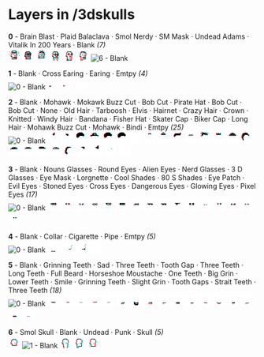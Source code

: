 # Layers in /3dskulls

**0** -  Brain Blast · Plaid Balaclava · Smol Nerdy · SM Mask · Undead Adams · Vitalik In 200 Years · Blank  _(7)_ <br>
![](0_0.png "0 - Brain Blast") 
![](0_1.png "1 - Plaid Balaclava") 
![](0_2.png "2 - Smol Nerdy") 
![](0_3.png "3 - SM Mask") 
![](0_4.png "4 - Undead Adams") 
![](0_5.png "5 - Vitalik In 200 Years") 
![](0_6.png "6 - Blank") 


**1** -  Blank · Cross Earing · Earing · Emtpy  _(4)_ <br>
![](1_0.png "0 - Blank") 
![](1_1.png "1 - Cross Earing") 
![](1_2.png "2 - Earing") 
![](1_3.png "3 - Emtpy") 


**2** -  Blank · Mohawk · Mokawk Buzz Cut · Bob Cut · Pirate Hat · Bob Cut · Bob Cut · None · Old Hair · Tarboosh · Elvis · Hairnet · Crazy Hair · Crown · Knitted · Windy Hair · Bandana · Fisher Hat · Skater Cap · Biker Cap · Long Hair · Mohawk Buzz Cut · Mohawk · Bindi · Emtpy  _(25)_ <br>
![](2_0.png "0 - Blank") 
![](2_1.png "1 - Mohawk") 
![](2_2.png "2 - Mokawk Buzz Cut") 
![](2_3.png "3 - Bob Cut") 
![](2_4.png "4 - Pirate Hat") 
![](2_5.png "5 - Bob Cut") 
![](2_6.png "6 - Bob Cut") 
![](2_7.png "7 - None") 
![](2_8.png "8 - Old Hair") 
![](2_9.png "9 - Tarboosh") 
![](2_10.png "10 - Elvis") 
![](2_11.png "11 - Hairnet") 
![](2_12.png "12 - Crazy Hair") 
![](2_13.png "13 - Crown") 
![](2_14.png "14 - Knitted") 
![](2_15.png "15 - Windy Hair") 
![](2_16.png "16 - Bandana") 
![](2_17.png "17 - Fisher Hat") 
![](2_18.png "18 - Skater Cap") 
![](2_19.png "19 - Biker Cap") 
![](2_20.png "20 - Long Hair") 
![](2_21.png "21 - Mohawk Buzz Cut") 
![](2_22.png "22 - Mohawk") 
![](2_23.png "23 - Bindi") 
![](2_24.png "24 - Emtpy") 


**3** -  Blank · Nouns Glasses · Round Eyes · Alien Eyes · Nerd Glasses · 3 D Glasses · Eye Mask · Lorgnette · Cool Shades · 80 S Shades · Eye Patch · Evil Eyes · Stoned Eyes · Cross Eyes · Dangerous Eyes · Glowing Eyes · Pixel Eyes  _(17)_ <br>
![](3_0.png "0 - Blank") 
![](3_1.png "1 - Nouns Glasses") 
![](3_2.png "2 - Round Eyes") 
![](3_3.png "3 - Alien Eyes") 
![](3_4.png "4 - Nerd Glasses") 
![](3_5.png "5 - 3 D Glasses") 
![](3_6.png "6 - Eye Mask") 
![](3_7.png "7 - Lorgnette") 
![](3_8.png "8 - Cool Shades") 
![](3_9.png "9 - 80 S Shades") 
![](3_10.png "10 - Eye Patch") 
![](3_11.png "11 - Evil Eyes") 
![](3_12.png "12 - Stoned Eyes") 
![](3_13.png "13 - Cross Eyes") 
![](3_14.png "14 - Dangerous Eyes") 
![](3_15.png "15 - Glowing Eyes") 
![](3_16.png "16 - Pixel Eyes") 


**4** -  Blank · Collar · Cigarette · Pipe · Emtpy  _(5)_ <br>
![](4_0.png "0 - Blank") 
![](4_1.png "1 - Collar") 
![](4_2.png "2 - Cigarette") 
![](4_3.png "3 - Pipe") 
![](4_4.png "4 - Emtpy") 


**5** -  Blank · Grinning Teeth · Sad · Three Teeth · Tooth Gap · Three Teeth · Long Teeth · Full Beard · Horseshoe Moustache · One Teeth · Big Grin · Lower Teeth · Smile · Grinning Teeth · Slight Grin · Tooth Gaps · Strait Teeth · Three Teeth  _(18)_ <br>
![](5_0.png "0 - Blank") 
![](5_1.png "1 - Grinning Teeth") 
![](5_2.png "2 - Sad") 
![](5_3.png "3 - Three Teeth") 
![](5_4.png "4 - Tooth Gap") 
![](5_5.png "5 - Three Teeth") 
![](5_6.png "6 - Long Teeth") 
![](5_7.png "7 - Full Beard") 
![](5_8.png "8 - Horseshoe Moustache") 
![](5_9.png "9 - One Teeth") 
![](5_10.png "10 - Big Grin") 
![](5_11.png "11 - Lower Teeth") 
![](5_12.png "12 - Smile") 
![](5_13.png "13 - Grinning Teeth") 
![](5_14.png "14 - Slight Grin") 
![](5_15.png "15 - Tooth Gaps") 
![](5_16.png "16 - Strait Teeth") 
![](5_17.png "17 - Three Teeth") 


**6** -  Smol Skull · Blank · Undead · Punk · Skull  _(5)_ <br>
![](6_0.png "0 - Smol Skull") 
![](6_1.png "1 - Blank") 
![](6_2.png "2 - Undead") 
![](6_3.png "3 - Punk") 
![](6_4.png "4 - Skull") 


